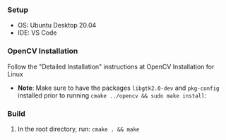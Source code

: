 ### Setup

- OS: Ubuntu Desktop 20.04
- IDE: VS Code

### OpenCV Installation

Follow the "Detailed Installation" instructions at <a src=https://docs.opencv.org/4.5.1/d7/d9f/tutorial_linux_install.html> OpenCV Installation for Linux </a>

- **Note**: Make sure to have the packages `libgtk2.0-dev` and `pkg-config` installed prior to running `cmake ../opencv && sudo make install`:

### Build

1. In the root directory, run: `cmake . && make`